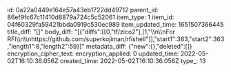 id: 0a22a0449e164e57a43eb1722dd49712
parent_id: 86ef9fc67c11410d8879a724c5c52061
item_type: 1
item_id: 04f60329fa59421bbda0919c530ec989
item_updated_time: 1651507366445
title_diff: "[]"
body_diff: "[{\"diffs\":[[0,\"tf/zico2\"],[1,\"\\\n\\\nFor RFI\\\n\\\nhttps://github.com/superkojiman/rfishell\"]],\"start1\":363,\"start2\":363,\"length1\":8,\"length2\":59}]"
metadata_diff: {"new":{},"deleted":[]}
encryption_cipher_text: 
encryption_applied: 0
updated_time: 2022-05-02T16:10:36.056Z
created_time: 2022-05-02T16:10:36.056Z
type_: 13